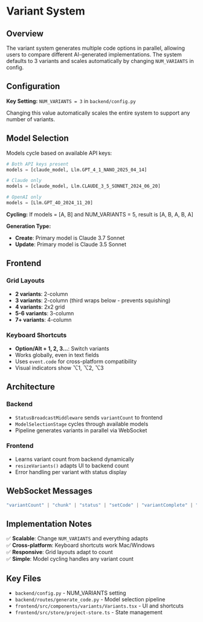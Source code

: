 # Variant System

## Overview

The variant system generates multiple code options in parallel, allowing users to compare different AI-generated implementations. The system defaults to 3 variants and scales automatically by changing `NUM_VARIANTS` in config.

## Configuration

**Key Setting:** `NUM_VARIANTS = 3` in `backend/config.py`

Changing this value automatically scales the entire system to support any number of variants.

## Model Selection

Models cycle based on available API keys:

```python
# Both API keys present
models = [claude_model, Llm.GPT_4_1_NANO_2025_04_14]

# Claude only  
models = [claude_model, Llm.CLAUDE_3_5_SONNET_2024_06_20]

# OpenAI only
models = [Llm.GPT_4O_2024_11_20]
```

**Cycling:** If models = [A, B] and NUM_VARIANTS = 5, result is [A, B, A, B, A]

**Generation Type:**
- **Create**: Primary model is Claude 3.7 Sonnet
- **Update**: Primary model is Claude 3.5 Sonnet

## Frontend

### Grid Layouts
- **2 variants**: 2-column 
- **3 variants**: 2-column (third wraps below - prevents squishing)
- **4 variants**: 2x2 grid  
- **5-6 variants**: 3-column 
- **7+ variants**: 4-column

### Keyboard Shortcuts
- **Option/Alt + 1, 2, 3...**: Switch variants
- Works globally, even in text fields
- Uses `event.code` for cross-platform compatibility
- Visual indicators show ⌥1, ⌥2, ⌥3

## Architecture

### Backend
- `StatusBroadcastMiddleware` sends `variantCount` to frontend
- `ModelSelectionStage` cycles through available models
- Pipeline generates variants in parallel via WebSocket

### Frontend  
- Learns variant count from backend dynamically
- `resizeVariants()` adapts UI to backend count
- Error handling per variant with status display

## WebSocket Messages

```typescript
"variantCount" | "chunk" | "status" | "setCode" | "variantComplete" | "variantError"
```

## Implementation Notes

✅ **Scalable**: Change `NUM_VARIANTS` and everything adapts  
✅ **Cross-platform**: Keyboard shortcuts work Mac/Windows  
✅ **Responsive**: Grid layouts adapt to count  
✅ **Simple**: Model cycling handles any variant count  

## Key Files

- `backend/config.py` - NUM_VARIANTS setting
- `backend/routes/generate_code.py` - Model selection pipeline  
- `frontend/src/components/variants/Variants.tsx` - UI and shortcuts
- `frontend/src/store/project-store.ts` - State management
